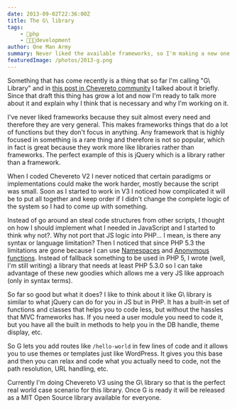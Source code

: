 ```yaml
---
date: 2013-09-02T22:36:00Z
title: The G\ library
tags:
    - 🐘php
    - 👨🏾‍💻development
author: One Man Army
summary: Never liked the available frameworks, so I'm making a new one.
featuredImage: /photos/2013-g.png
---
```


Something that has come recently is a thing that so far I'm calling "G\ Library" and in [this post in Chevereto community](https://chevereto.com/community/threads/chevereto-3-feature-set-final.3288/page-26#post-22059) I talked about it briefly. Since that draft this thing has grow a lot and now I'm ready to talk more about it and explain why I think that is necessary and why I'm working on it.

I've never liked frameworks because they suit almost every need and therefore they are very general. This makes frameworks things that do a lot of functions but they don't focus in anything. Any framework that is highly focused in something is a rare thing and therefore is not so popular, which in fact is great because they work more like libraries rather than frameworks. The perfect example of this is jQuery which is a library rather than a framework.

When I coded Chevereto V2 I never noticed that certain paradigms or implementations could make the work harder, mostly because the script was small. Soon as I started to work in V3 I noticed how complicated it will be to put all together and keep order if I didn't change the complete logic of the system so I had to come up with something.

Instead of go around an steal code structures from other scripts, I thought on how I should implement what I needed in JavaScript and I started to think why not?. Why not port that JS logic into PHP... I mean, is there any syntax or language limitation? Then I noticed that since PHP 5.3 the limitations are gone because I can use [Namespaces](http://www.php.net/manual/en/language.namespaces.rationale.php) and [Anonymous functions](http://php.net/manual/en/functions.anonymous.php). Instead of fallback something to be used in PHP 5, I wrote (well, I'm still writing) a library that needs at least PHP 5.3.0 so I can take advantage of these new goodies which allows me a very JS like approach (only in syntax terms).

So far so good but what it does? I like to think about it like G\ library is similar to what jQuery can do for you in JS but in PHP. It has a built-in set of functions and classes that helps you to code less, but without the hassles that MVC frameworks has. If you need a user module you need to code it, but you have all the built in methods to help you in the DB handle, theme display, etc.

So G lets you add routes like `/hello-world` in few lines of code and it allows you to use themes or templates just like WordPress. It gives you this base and then you can relax and code what you actually need to code, not the path resolution, URL handling, etc.

Currently I'm doing Chevereto V3 using the G\ library so that is the perfect real world case scenario for this library. Once G is ready it will be released as a MIT Open Source library available for everyone.
